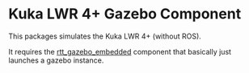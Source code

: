 # Kuka LWR 4+ Gazebo Component

This packages simulates the Kuka LWR 4+ (without ROS).

It requires the [rtt_gazebo_embedded](https://github.com/kuka-isir/rtt_gazebo_embedded) component that basically just launches a gazebo instance.

